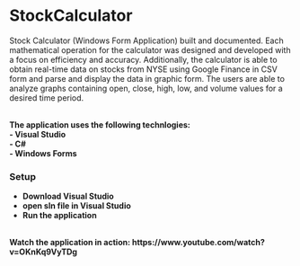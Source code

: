 <h1>StockCalculator</h1>

<p> Stock Calculator (Windows Form Application) built and documented. 
Each mathematical operation for the calculator was designed and developed with a focus on efficiency and accuracy. 
Additionally, the calculator is able to obtain real-time data on stocks from NYSE using Google Finance in CSV form and parse and display the data in graphic form. 
The users are able to analyze graphs containing open, close, high, low, and volume values for a desired time period. <p> <br>
<b> The application uses the following technlogies: <b> <br>
    - Visual Studio <br>
    - C# <br>
    - Windows Forms <br>
   
<h3> Setup </h3> 
<ul>
  <li> Download Visual Studio </li>
  <li> open sln file in Visual Studio </li> 
  <li> Run the application </li>
</ul>

<br> 
<b> Watch the application in action:</b> https://www.youtube.com/watch?v=OKnKq9VyTDg
